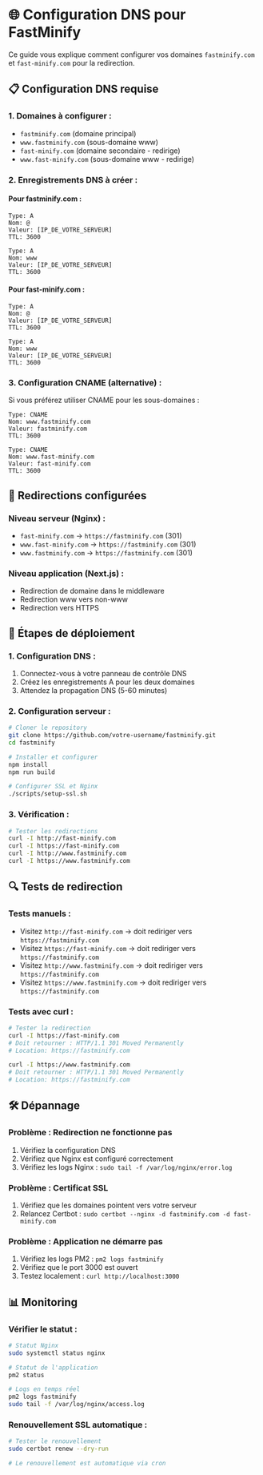 # 🌐 Configuration DNS pour FastMinify

Ce guide vous explique comment configurer vos domaines `fastminify.com` et `fast-minify.com` pour la redirection.

## 📋 Configuration DNS requise

### **1. Domaines à configurer :**
- `fastminify.com` (domaine principal)
- `www.fastminify.com` (sous-domaine www)
- `fast-minify.com` (domaine secondaire - redirige)
- `www.fast-minify.com` (sous-domaine www - redirige)

### **2. Enregistrements DNS à créer :**

#### **Pour fastminify.com :**
```
Type: A
Nom: @
Valeur: [IP_DE_VOTRE_SERVEUR]
TTL: 3600

Type: A
Nom: www
Valeur: [IP_DE_VOTRE_SERVEUR]
TTL: 3600
```

#### **Pour fast-minify.com :**
```
Type: A
Nom: @
Valeur: [IP_DE_VOTRE_SERVEUR]
TTL: 3600

Type: A
Nom: www
Valeur: [IP_DE_VOTRE_SERVEUR]
TTL: 3600
```

### **3. Configuration CNAME (alternative) :**
Si vous préférez utiliser CNAME pour les sous-domaines :

```
Type: CNAME
Nom: www.fastminify.com
Valeur: fastminify.com
TTL: 3600

Type: CNAME
Nom: www.fast-minify.com
Valeur: fast-minify.com
TTL: 3600
```

## 🔄 Redirections configurées

### **Niveau serveur (Nginx) :**
- `fast-minify.com` → `https://fastminify.com` (301)
- `www.fast-minify.com` → `https://fastminify.com` (301)
- `www.fastminify.com` → `https://fastminify.com` (301)

### **Niveau application (Next.js) :**
- Redirection de domaine dans le middleware
- Redirection www vers non-www
- Redirection vers HTTPS

## 🚀 Étapes de déploiement

### **1. Configuration DNS :**
1. Connectez-vous à votre panneau de contrôle DNS
2. Créez les enregistrements A pour les deux domaines
3. Attendez la propagation DNS (5-60 minutes)

### **2. Configuration serveur :**
```bash
# Cloner le repository
git clone https://github.com/votre-username/fastminify.git
cd fastminify

# Installer et configurer
npm install
npm run build

# Configurer SSL et Nginx
./scripts/setup-ssl.sh
```

### **3. Vérification :**
```bash
# Tester les redirections
curl -I http://fast-minify.com
curl -I https://fast-minify.com
curl -I http://www.fastminify.com
curl -I https://www.fastminify.com
```

## 🔍 Tests de redirection

### **Tests manuels :**
- Visitez `http://fast-minify.com` → doit rediriger vers `https://fastminify.com`
- Visitez `https://fast-minify.com` → doit rediriger vers `https://fastminify.com`
- Visitez `http://www.fastminify.com` → doit rediriger vers `https://fastminify.com`
- Visitez `https://www.fastminify.com` → doit rediriger vers `https://fastminify.com`

### **Tests avec curl :**
```bash
# Tester la redirection
curl -I https://fast-minify.com
# Doit retourner : HTTP/1.1 301 Moved Permanently
# Location: https://fastminify.com

curl -I https://www.fastminify.com
# Doit retourner : HTTP/1.1 301 Moved Permanently
# Location: https://fastminify.com
```

## 🛠️ Dépannage

### **Problème : Redirection ne fonctionne pas**
1. Vérifiez la configuration DNS
2. Vérifiez que Nginx est configuré correctement
3. Vérifiez les logs Nginx : `sudo tail -f /var/log/nginx/error.log`

### **Problème : Certificat SSL**
1. Vérifiez que les domaines pointent vers votre serveur
2. Relancez Certbot : `sudo certbot --nginx -d fastminify.com -d fast-minify.com`

### **Problème : Application ne démarre pas**
1. Vérifiez les logs PM2 : `pm2 logs fastminify`
2. Vérifiez que le port 3000 est ouvert
3. Testez localement : `curl http://localhost:3000`

## 📊 Monitoring

### **Vérifier le statut :**
```bash
# Statut Nginx
sudo systemctl status nginx

# Statut de l'application
pm2 status

# Logs en temps réel
pm2 logs fastminify
sudo tail -f /var/log/nginx/access.log
```

### **Renouvellement SSL automatique :**
```bash
# Tester le renouvellement
sudo certbot renew --dry-run

# Le renouvellement est automatique via cron
```
